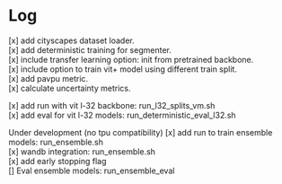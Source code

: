 
# Log

[x] add cityscapes dataset loader. <br />
[x] add deterministic training for segmenter.  <br />
[x] include transfer learning option: init from pretrained backbone. <br />
[x] include option to train vit+ model using different train split. <br />
[x] add pavpu metric. <br />
[x] calculate uncertainty metrics. <br />

[x] add run with vit l-32 backbone: run_l32_splits_vm.sh <br /> 
[x] add eval for vit l-32 models: run_deterministic_eval_l32.sh <br />

Under development (no tpu compatibility)
[x] add run to train ensemble models: run_ensemble.sh <br />
[x] wandb integration: run_ensemble.sh <br />
[x] add early stopping flag <br />
[] Eval ensemble models: run_ensemble_eval <br />


